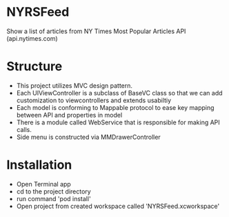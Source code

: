 # NYRSFeed
Show a list of articles from NY Times Most Popular Articles API (api.nytimes.com)

# Structure
- This project utilizes MVC design pattern.
- Each UIViewController is a subclass of BaseVC class so that we can add customization to viewcontrollers and extends usabiltiy 
- Each model is conforming to Mappable protocol to ease key mapping between API and properties in model
- There is a module called WebService that is responsible for making API calls.
- Side menu is constructed via MMDrawerController

# Installation
-  Open Terminal app 
-  cd to the project directory
-  run command 'pod install'
-  Open project from created workspace called 'NYRSFeed.xcworkspace'
